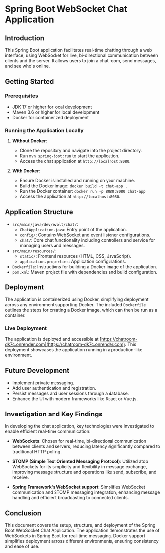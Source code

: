 # Spring Boot WebSocket Chat Application

## Introduction

This Spring Boot application facilitates real-time chatting through a web interface, using WebSocket for live, bi-directional communication between clients and the server. It allows users to join a chat room, send messages, and see who's online.

## Getting Started

### Prerequisites

- JDK 17 or higher for local development
- Maven 3.6 or higher for local development
- Docker for containerized deployment

### Running the Application Locally

1. **Without Docker**:
   - Clone the repository and navigate into the project directory.
   - Run `mvn spring-boot:run` to start the application.
   - Access the chat application at `http://localhost:8080`.

2. **With Docker**:
   - Ensure Docker is installed and running on your machine.
   - Build the Docker image: `docker build -t chat-app .`
   - Run the Docker container: `docker run -p 8080:8080 chat-app`
   - Access the application at `http://localhost:8080`.

## Application Structure

- `src/main/java/dev/evolt/chat/`:
  - `ChatApplication.java`: Entry point of the application.
  - `config/`: Contains WebSocket and event listener configurations.
  - `chat/`: Core chat functionality including controllers and service for managing users and messages.
- `src/main/resources/`:
  - `static/`: Frontend resources (HTML, CSS, JavaScript).
  - `application.properties`: Application configurations.
- `Dockerfile`: Instructions for building a Docker image of the application.
- `pom.xml`: Maven project file with dependencies and build configuration.

## Deployment

The application is containerized using Docker, simplifying deployment across any environment supporting Docker. The included `Dockerfile` outlines the steps for creating a Docker image, which can then be run as a container.

### Live Deployment

The application is deployed and accessible at [https://chatroom-dk7c.onrender.com](https://chatroom-dk7c.onrender.com). This deployment showcases the application running in a production-like environment.

## Future Development

- Implement private messaging.
- Add user authentication and registration.
- Persist messages and user sessions through a database.
- Enhance the UI with modern frameworks like React or Vue.js.

## Investigation and Key Findings

In developing the chat application, key technologies were investigated to enable efficient real-time communication:

- **WebSockets**: Chosen for real-time, bi-directional communication between clients and servers, reducing latency significantly compared to traditional HTTP polling.

- **STOMP (Simple Text Oriented Messaging Protocol)**: Utilized atop WebSockets for its simplicity and flexibility in message exchange, improving message structure and operations like send, subscribe, and receive.

- **Spring Framework's WebSocket support**: Simplifies WebSocket communication and STOMP messaging integration, enhancing message handling and efficient broadcasting to connected clients.

## Conclusion

This document covers the setup, structure, and deployment of the Spring Boot WebSocket Chat Application. The application demonstrates the use of WebSockets in Spring Boot for real-time messaging. Docker support simplifies deployment across different environments, ensuring consistency and ease of use.


